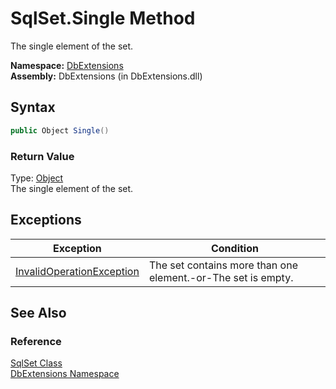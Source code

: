 SqlSet.Single Method
====================
The single element of the set.

**Namespace:** [DbExtensions][1]  
**Assembly:** DbExtensions (in DbExtensions.dll)

Syntax
------

```csharp
public Object Single()
```

### Return Value
Type: [Object][2]  
The single element of the set.

Exceptions
----------

Exception                      | Condition                                                    
------------------------------ | ------------------------------------------------------------ 
[InvalidOperationException][3] | The set contains more than one element.-or-The set is empty. 


See Also
--------

### Reference
[SqlSet Class][4]  
[DbExtensions Namespace][1]  

[1]: ../README.md
[2]: http://msdn.microsoft.com/en-us/library/e5kfa45b
[3]: http://msdn.microsoft.com/en-us/library/2asft85a
[4]: README.md